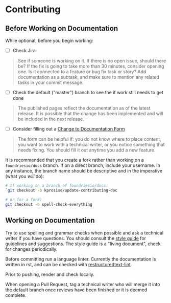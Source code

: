 # Contributing

## Before Working on Documentation

While optional, before you begin working:

- [ ] Check Jira

> See if someone is working on it. If there is no open issue, should there
be? If the fix is going to take more than 30 minutes, consider opening one. Is
it connected to a feature or bug fix task or story? Add documentation as a
subtask, and make sure to mention any related tasks in your commit message.

- [ ] Check the default ("master") branch to see the if work still needs to get
      done

> The published pages reflect the documentation as of the latest release. It is
possible that the change has been implemented and will be included in
the next release.

- [ ] Consider filling out a [Change to Documentation Form](https://forms.gle/RoxtTQEvh72fFKeD8)

> The form can be helpful if: you do not know where to place content, you
want to work with a technical writer, or you notice something that needs fixing.
You should fill it out anytime you add a new feature.

It is recommended that you create a fork rather than working on a
`foundriesio/docs` branch. If on a direct branch, include your username. In any
instance, the branch name should be descriptive and in the
imperative (what you *will* do):

```bash
# If working on a branch of foundriesio/docs:
`git checkout -b kprosise/update-contributing-doc

# or for a fork:
git checkout -b spell-check-everything
```

## Working on Documentation

Try to use spelling and grammar checks when possible and ask a technical writer
if you have questions. You should consult the [style guide](https://foundriesio.atlassian.net/wiki/spaces/ID/pages/2392067/Foundries.io+Style+and+Communication+Guide)
for guidelines and suggestions. The style guide is a "living document", check
for changes periodically.

Before committing run a language linter. Currently the documentation is written
in rst, and can be checked with
[restructuredtext-lint](https://github.com/twolfson/restructuredtext-lint).

Prior to pushing, render and check locally.

When opening a Pull Request, tag a technical writer who will merge it into
the default branch once reviews have been finished or it is deemed complete.

